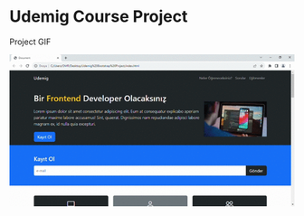 <h1>Udemig Course Project</h1>

Project GIF

<img src="/images/Document - Google Chrome 2023-09-30 20-32-59.gif"/>